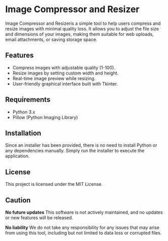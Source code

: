 # Image Compressor and Resizer

Image Compressor and Resizeris a simple tool to help users compress and resize images with minimal quality loss. It allows you to adjust the file size and dimensions of your images, making them suitable for web uploads, email attachments, or saving storage space.

## Features

- Compress images with adjustable quality (1-100).
- Resize images by setting custom width and height.
- Real-time image preview while resizing.
- User-friendly graphical interface built with Tkinter.

## Requirements

- Python 3.x
- Pillow (Python Imaging Library)

## Installation
Since an installer has been provided, there is no need to install Python or any dependencies manually. Simply run the installer to execute the application.

## License
This project is licensed under the MIT License.

## Caution
**No future updates** 
This software is not actively maintained, and no updates or new features will be released.

**No liability**
We do not take any responsibility for any issues that may arise from using this tool, including but not limited to data loss or corrupted files.
